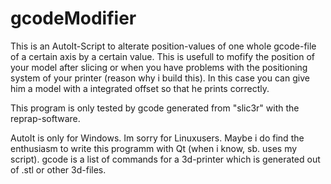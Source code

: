 # gcodeModifier
This is an AutoIt-Script to alterate position-values of one whole gcode-file of a certain axis by a certain value.
This is usefull to mofify the position of your model after slicing or when you have problems with the positioning system of your printer (reason why i build this).
In this case you can give him a model with a integrated offset so that he prints correctly.


This program is only tested by gcode generated from "slic3r" with the reprap-software.

AutoIt is only for Windows. Im sorry for Linuxusers. Maybe i do find the enthusiasm to write this programm with Qt (when i know, sb. uses my script).
gcode is a list of commands for a 3d-printer which is generated out of .stl or other 3d-files.
